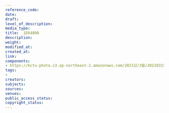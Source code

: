 ```yaml
---
reference_code: 
date: 
draft: 
level_of_description: 
media_type: 
title: _1DX4808
description: 
weight: 
modified_at: 
created_at: 
link: 
components:
- https://kctu-photo.s3.ap-northeast-2.amazonaws.com/2021년/3월/20210315_'거침없는+민주노총!+110만의+총파업'+2021년+민주노총+투쟁선포+기자회견/_1DX4808.jpg
tags:
- 
creators: 
subjects: 
sources: 
venues: 
public_access_status: 
copyright_status: 
---
```

